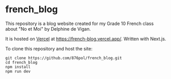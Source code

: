 # french_blog

This repository is a blog website created for my Grade 10 French class about "No et Moi" by Delphine de Vigan.

It is hosted on [Vercel](https://vercel.com/) at <https://french-blog.vercel.app/>. Written with Next.js.

To clone this repository and host the site:

```text
git clone https://github.com/876pol/french_blog.git
cd french_blog
npm install
npm run dev
```
